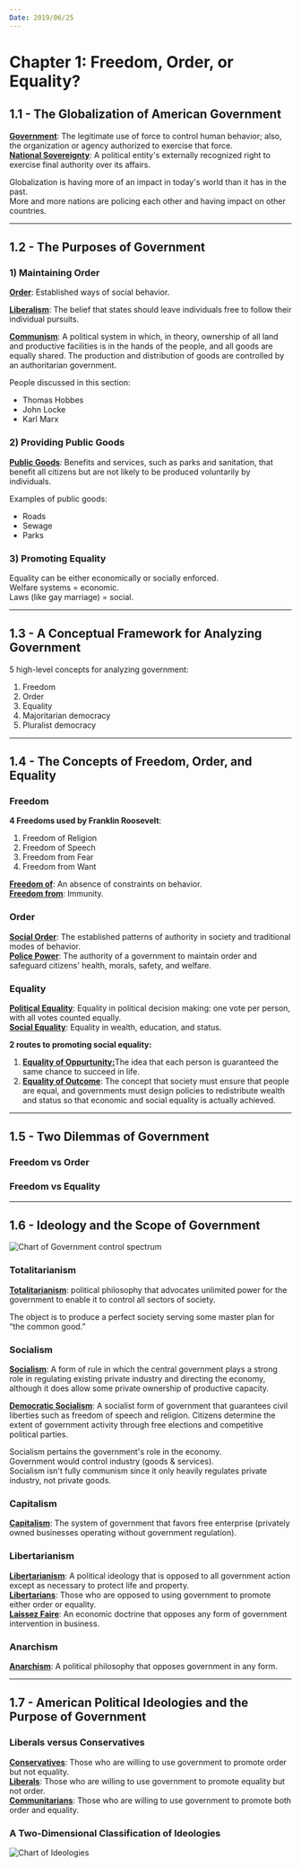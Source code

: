 ```yaml
---
Date: 2019/06/25
---
```


# Chapter 1: Freedom, Order, or Equality?

## 1.1 - The Globalization of American Government

<u>**Government**</u>: The legitimate use of force to control human behavior; also, the organization or agency authorized to exercise that force.  
<u>**National Sovereignty**</u>: A political entity's externally recognized right to exercise final authority over its affairs.

Globalization is having more of an impact in today's world than it has in the past.  
More and more nations are policing each other and having impact on other countries.

---

## 1.2 - The Purposes of Government

### 1) Maintaining Order

<u>**Order**</u>: Established ways of social behavior.

<u>**Liberalism**</u>: The belief that states should leave individuals free to follow their individual pursuits.

<u>**Communism**</u>: A political system in which, in theory, ownership of all land and productive facilities is in the hands of the people, and all goods are equally shared. The production and distribution of goods are controlled by an authoritarian government.

People discussed in this section:

- Thomas Hobbes
- John Locke
- Karl Marx

### 2) Providing Public Goods

<u>**Public Goods**</u>: Benefits and services, such as parks and sanitation, that benefit all citizens but are not likely to be produced voluntarily by individuals.

Examples of public goods:

- Roads
- Sewage
- Parks

### 3) Promoting Equality

Equality can be either economically or socially enforced.  
Welfare systems = economic.  
Laws (like gay marriage) = social.

---

## 1.3 - A Conceptual Framework for Analyzing Government

5 high-level concepts for analyzing government:

1. Freedom
2. Order
3. Equality
4. Majoritarian democracy
5. Pluralist democracy

---

## 1.4 - The Concepts of Freedom, Order, and Equality

### Freedom

**4 Freedoms used by Franklin Roosevelt**:

1. Freedom of Religion
2. Freedom of Speech
3. Freedom from Fear
4. Freedom from Want

<u>**Freedom of**</u>: An absence of constraints on behavior.  
<u>**Freedom from**</u>: Immunity.

### Order

<u>**Social Order**</u>: The established patterns of authority in society and traditional modes of behavior.  
<u>**Police Power**</u>: The authority of a government to maintain order and safeguard citizens' health, morals, safety, and welfare.

### Equality

<u>**Political Equality**</u>: Equality in political decision making: one vote per person, with all votes counted equally.  
<u>**Social Equality**</u>: Equality in wealth, education, and status.

**2 routes to promoting social equality:**

1. <u>**Equality of Oppurtunity:**</u>The idea that each person is guaranteed the same chance to succeed in life.
2. <u>**Equality of Outcome**</u>: The concept that society must ensure that people are equal, and governments must design policies to redistribute wealth and status so that economic and social equality is actually achieved.

---

## 1.5 - Two Dilemmas of Government

### Freedom vs Order

### Freedom vs Equality

---

## 1.6 - Ideology and the Scope of Government

![Chart of Government control spectrum](./img/1.6.1.jpg)

### Totalitarianism

<u>**Totalitarianism**</u>: political philosophy that advocates unlimited power for the government to enable it to control all sectors of society.

The object is to produce a perfect society serving some master plan for “the common good.”

### Socialism

<u>**Socialism**</u>: A form of rule in which the central government plays a strong role in regulating existing private industry and directing the economy, although it does allow some private ownership of productive capacity.

<u>**Democratic Socialism**</u>: A socialist form of government that guarantees civil liberties such as freedom of speech and religion. Citizens determine the extent of government activity through free elections and competitive political parties.

Socialism pertains the government's role in the economy.  
Government would control industry (goods & services).  
Socialism isn't fully communism since it only heavily regulates private industry, not private goods.

### Capitalism

<u>**Capitalism**</u>: The system of government that favors free enterprise (privately owned businesses operating without government regulation).

### Libertarianism

<u>**Libertarianism**</u>: A political ideology that is opposed to all government action except as necessary to protect life and property.  
<u>**Libertarians**</u>: Those who are opposed to using government to promote either order or equality.  
<u>**Laissez Faire**</u>: An economic doctrine that opposes any form of government intervention in business.

### Anarchism

<u>**Anarchism**</u>: A political philosophy that opposes government in any form.

---

## 1.7 - American Political Ideologies and the Purpose of Government

### Liberals versus Conservatives

<u>**Conservatives**</u>: Those who are willing to use government to promote order but not equality.  
<u>**Liberals**</u>: Those who are willing to use government to promote equality but not order.  
<u>**Communitarians**</u>: Those who are willing to use government to promote both order and equality.

### A Two-Dimensional Classification of Ideologies

![Chart of Ideologies](./img/1.7.1.jpg)

